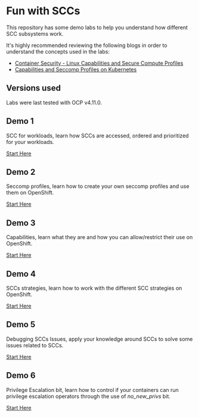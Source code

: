 # **Fun with SCCs**

This repository has some demo labs to help you understand how different SCC subsystems work.

It's highly recommended reviewing the following blogs in order to understand the concepts used in the labs:

* [Container Security - Linux Capabilities and Secure Compute Profiles](https://linuxera.org/container-security-capabilities-seccomp/)
* [Capabilities and Seccomp Profiles on Kubernetes](https://linuxera.org/capabilities-seccomp-kubernetes/)

## **Versions used**

Labs were last tested with OCP v4.11.0.

## **Demo 1**

SCC for workloads, learn how SCCs are accessed, ordered and prioritized for your workloads.

[Start Here](./demo1/README.md)

## **Demo 2**

Seccomp profiles, learn how to create your own seccomp profiles and use them on OpenShift.

[Start Here](./demo2/README.md)

## **Demo 3**

Capabilities, learn what they are and how you can allow/restrict their use on OpenShift.

[Start Here](./demo3/README.md)

## **Demo 4**

SCCs strategies, learn how to work with the different SCC strategies on OpenShift.

[Start Here](./demo4/README.md)

## **Demo 5**

Debugging SCCs Issues, apply your knowledge around SCCs to solve some issues related to SCCs.

[Start Here](./demo5/README.md)

## **Demo 6**

Privilege Escalation bit, learn how to control if your containers can run privilege escalation operators through the use of _no_new_privs_ bit.

[Start Here](./demo6/README.md)
